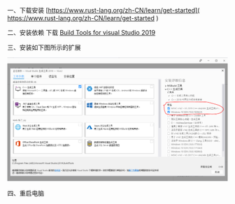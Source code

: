 一、下载安装 [https://www.rust-lang.org/zh-CN/learn/get-started]( https://www.rust-lang.org/zh-CN/learn/get-started )  

二、安装依赖
   下载  [  Build Tools for visual Studio 2019  ](https://visualstudio.microsoft.com/thank-you-downloading-visual-studio/?sku=BuildTools&rel=16)  

三、安装如下图所示的扩展  

   ![rust依赖](./img/rust-deps.png)  

四、重启电脑 